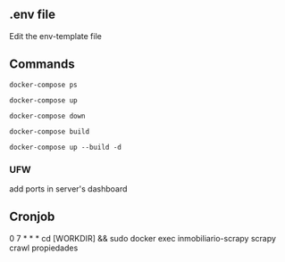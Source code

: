 ## .env file
Edit the env-template file

## Commands
`docker-compose ps`

`docker-compose up`

`docker-compose down`

`docker-compose build`

`docker-compose up --build -d`

### UFW
add ports in server's dashboard


## Cronjob
0 7 * * * cd [WORKDIR] && sudo docker exec inmobiliario-scrapy scrapy crawl propiedades